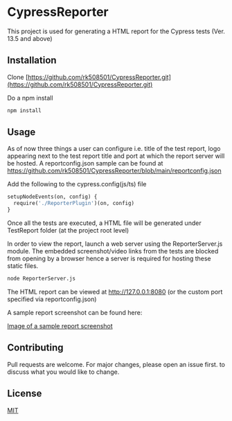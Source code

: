 # CypressReporter

This project is used for generating a HTML report for the Cypress tests (Ver. 13.5 and above)

## Installation
Clone [https://github.com/rk508501/CypressReporter.git](https://github.com/rk508501/CypressReporter.git)

Do a npm install
```bash
npm install
```

## Usage
As of now three things a user can configure i.e. title of the test report, logo appearing next to the test report title and port at which the report server will be hosted.
A reportconfig.json sample can be found at https://github.com/rk508501/CypressReporter/blob/main/reportconfig.json

Add the following to the cypress.config(js/ts) file
```python
setupNodeEvents(on, config) {
  require('./ReporterPlugin')(on, config)
}
```

Once all the tests are executed, a HTML file will be generated under TestReport folder (at the project root level)

In order to view the report, launch a web server using the ReporterServer.js module. The embedded screenshot/video links from the tests are blocked from opening by a browser hence a server is required for hosting these static files.

```python
node ReporterServer.js
```
The HTML report can be viewed at http://127.0.0.1:8080 (or the custom port specified via reportconfig.json)

A sample report screenshot can be found here:

[Image of a sample report screenshot](https://github.com/rk508501/CypressReporter/blob/main/assets/Sample_Report.png)

## Contributing

Pull requests are welcome. For major changes, please open an issue first.
to discuss what you would like to change.

## License

[MIT](https://choosealicense.com/licenses/mit/)

